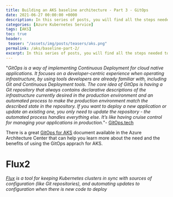 ```yaml
---
title: Building an AKS baseline architecture - Part 3 - GitOps
date: 2021-06-27 00:00:00 +0000
description: In this series of posts, you will find all the steps needed to build a baseline or reference architecture for Azure Kubernetes Service (AKS) by incorporating all the best practices from the operations and governance perspective. In this post, in short, we discussed all control plane logging, RBAC role assignments, Azure Container Registries, and Azure Policy.
categories: [Azure Kubernetes Service]
tags: [AKS]
toc: true 
header:
 teaser: "/assets/img/posts/teasers/aks.png"
permalink: /aks/baseline-part-2/
excerpt: In this series of posts, you will find all the steps needed to build a baseline or reference architecture for Azure Kubernetes Service (AKS) by incorporating all the best practices from the operations and governance perspective. In this post, in short, we discussed all control plane logging, RBAC role assignments, Azure Container Registries, and Azure Policy.
---
```


"*GitOps is a way of implementing Continuous Deployment for cloud native applications. It focuses on a developer-centric experience when operating infrastructure, by using tools developers are already familiar with, including Git and Continuous Deployment tools.
The core idea of GitOps is having a Git repository that always contains declarative descriptions of the infrastructure currently desired in the production environment and an automated process to make the production environment match the described state in the repository. If you want to deploy a new application or update an existing one, you only need to update the repository - the automated process handles everything else. It’s like having cruise control for managing your applications in production.*"- [GitOps.tech](https://www.gitops.tech/)

There is a great [GitOps for AKS](https://docs.microsoft.com/en-us/azure/architecture/example-scenario/gitops-aks/gitops-blueprint-aks) document available in the Azure Architecture Center that can help you learn more about the need and the benefits of using the GitOps apprach for AKS.

# Flux2

*[Flux](fluxcd.io) is a tool for keeping Kubernetes clusters in sync with sources of configuration (like Git repositories), and automating updates to configuration when there is new code to deploy*
